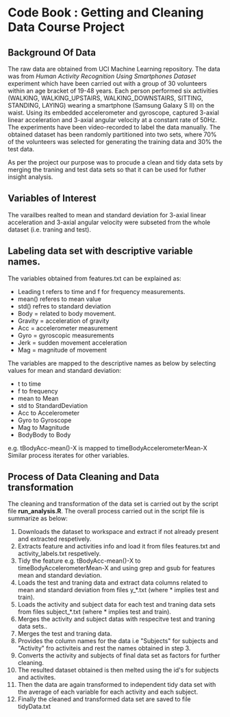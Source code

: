 # Code Book : Getting and Cleaning Data Course Project

## Background Of Data

The raw data are obtained from UCI Machine Learning repository. The data was from *Human Activity Recognition Using Smartphones Dataset* experiment which have been carried out with a group of 30 volunteers within an age bracket of 19-48 years. Each person performed six activities (WALKING, WALKING_UPSTAIRS, WALKING_DOWNSTAIRS, SITTING, STANDING, LAYING) wearing a smartphone (Samsung Galaxy S II) on the waist. Using its embedded accelerometer and gyroscope, captured 3-axial linear acceleration and 3-axial angular velocity at a constant rate of 50Hz. The experiments have been video-recorded to label the data manually. The obtained dataset has been randomly partitioned into two sets, where 70% of the volunteers was selected for generating the training data and 30% the test data.

As per the project our purpose was to procude a clean and tidy data sets by merging the traning and test data sets so that it can be used for futher insight analysis.

## Variables of Interest
The varailbes realted to mean and standard deviation for 3-axial linear acceleration and 3-axial angular velocity were subseted from the whole dataset (i.e. traning and test).

## Labeling data set with descriptive variable names.
The variables obtained from features.txt can be explained as:
- Leading t refers to time and f for frequency measurements.
- mean() referes to mean value
- std() refres to standard deviation
- Body = related to body movement.
- Gravity = acceleration of gravity
- Acc = accelerometer measurement
- Gyro = gyroscopic measurements
- Jerk = sudden movement acceleration
- Mag = magnitude of movement

The variables are mapped to the descriptive names as below by selecting values for mean and standard deviation:
- t to time
- f to frequency
- mean to Mean
- std to StandardDeviation
- Acc to Accelerometer 
- Gyro to Gyroscope
- Mag to Magnitude
- BodyBody to Body

e.g. tBodyAcc-mean()-X is mapped to timeBodyAccelerometerMean-X
Similar process iterates for other variables.

## Process of Data Cleaning and Data transformation
The cleaning and transformation of the data set is carried out by the script file **run_analysis.R**. The overall process carried out in the script file is summarize as below:

1. Downloads the dataset to workspace and extract if not already present and extracted respetively.
2. Extracts feature and activities info and load it from files features.txt and activity_labels.txt respetively.
3. Tidy the feature e.g. tBodyAcc-mean()-X to timeBodyAccelerometerMean-X and using grep and gsub for features mean and standard deviation.
4. Loads the test and traning data and extract data columns related to mean and standard deviation from files y_*.txt (where * implies test and train). 
5. Loads the activity and subject data for each test and traning data sets from files subject_*.txt (where * implies test and train).
6. Merges the activity and subject datas with respecitve test and traning data sets..
7. Merges the test and traning data.
8. Provides the column names for the data i.e "Subjects" for subjects and "Activity" fro activiteis and rest the names obtained in step 3.
8. Converts the activity and subjects of final data set as factors for further cleaning.
9. The resulted dataset obtained is then melted using the id's for subjects and activites.
10. Then the data are again transformed to independent tidy data set with the average of each variable for each activity and each subject.
11. Finally the cleaned and transformed data set are saved to file tidyData.txt
